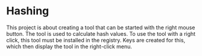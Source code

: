 # Hashing
This project is about creating a tool that can be started with the right mouse button. The tool is used to calculate hash values. To use the tool with a right click, this tool must be installed in the registry. Keys are created for this, which then display the tool in the right-click menu.
